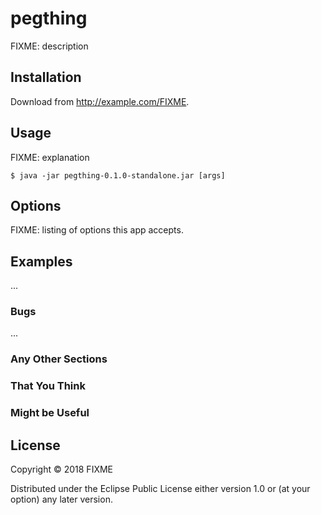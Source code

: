 # pegthing

FIXME: description

## Installation

Download from http://example.com/FIXME.

## Usage

FIXME: explanation

    $ java -jar pegthing-0.1.0-standalone.jar [args]

## Options

FIXME: listing of options this app accepts.

## Examples

...

### Bugs

...

### Any Other Sections
### That You Think
### Might be Useful

## License

Copyright © 2018 FIXME

Distributed under the Eclipse Public License either version 1.0 or (at
your option) any later version.
